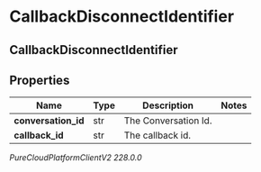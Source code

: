 # CallbackDisconnectIdentifier

## CallbackDisconnectIdentifier

## Properties

|Name | Type | Description | Notes|
|------------ | ------------- | ------------- | -------------|
| **conversation_id** | str | The Conversation Id. | |
| **callback_id** | str | The callback id. | |



_PureCloudPlatformClientV2 228.0.0_
